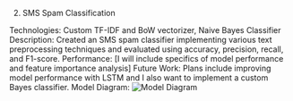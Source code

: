2. SMS Spam Classification

Technologies: Custom TF-IDF and BoW vectorizer, Naive Bayes Classifier
Description: Created an SMS spam classifier implementing various text preprocessing techniques and evaluated using accuracy, precision, recall, and F1-score.
Performance: [I will include specifics of model performance and feature importance analysis]
Future Work: Plans include improving model performance with LSTM and I also want to implement a custom Bayes classifier.
Model Diagram: ![Model Diagram](path/to/model_diagram.png)

